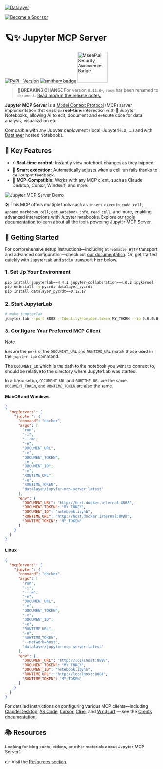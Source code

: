 <!--
  ~ Copyright (c) 2023-2024 Datalayer, Inc.
  ~
  ~ BSD 3-Clause License
-->

[![Datalayer](https://assets.datalayer.tech/datalayer-25.svg)](https://datalayer.io)

[![Become a Sponsor](https://img.shields.io/static/v1?label=Become%20a%20Sponsor&message=%E2%9D%A4&logo=GitHub&style=flat&color=1ABC9C)](https://github.com/sponsors/datalayer)

# 🪐✨ Jupyter MCP Server

[![PyPI - Version](https://img.shields.io/pypi/v/jupyter-mcp-server)](https://pypi.org/project/jupyter-mcp-server)
[![smithery badge](https://smithery.ai/badge/@datalayer/jupyter-mcp-server)](https://smithery.ai/server/@datalayer/jupyter-mcp-server)
<a href="https://mseep.ai/app/datalayer-jupyter-mcp-server">
<img src="https://mseep.net/pr/datalayer-jupyter-mcp-server-badge.png" alt="MseeP.ai Security Assessment Badge" width="100" />
</a>

> 🚨 **BREAKING CHANGE** For version `0.11.0+`, `room` has been renamed to `document`. [Read more in the release notes.](https://jupyter-mcp-server.datalayer.tech/releases)

**Jupyter MCP Server** is a [Model Context Protocol](https://modelcontextprotocol.io) (MCP) server implementation that enables **real-time** interaction with 📓 Jupyter Notebooks, allowing AI to edit, document and execute code for data analysis, visualization etc.

Compatible with any Jupyter deployment (local, JupyterHub, ...) and with [Datalayer](https://datalayer.ai/) hosted Notebooks.

## 🚀 Key Features

- ⚡ **Real-time control:** Instantly view notebook changes as they happen.
- 🔁 **Smart execution:** Automatically adjusts when a cell run fails thanks to cell output feedback.
- 🤝 **MCP-Compatible:** Works with any MCP client, such as Claude Desktop, Cursor, Windsurf, and more.

![Jupyter MCP Server Demo](https://assets.datalayer.tech/jupyter-mcp/jupyter-mcp-server-claude-demo.gif)

🛠️ This MCP offers multiple tools such as `insert_execute_code_cell`, `append_markdown_cell`, `get_notebook_info`, `read_cell`, and more, enabling advanced interactions with Jupyter notebooks. Explore our [tools documentation](https://jupyter-mcp-server.datalayer.tech/tools) to learn about all the tools powering Jupyter MCP Server.

## 🏁 Getting Started

For comprehensive setup instructions—including `Streamable HTTP` transport and advanced configuration—check out [our documentation](https://jupyter-mcp-server.datalayer.tech/). Or, get started quickly with `JupyterLab` and `stdio` transport here below.

### 1. Set Up Your Environment

```bash
pip install jupyterlab==4.4.1 jupyter-collaboration==4.0.2 ipykernel
pip uninstall -y pycrdt datalayer_pycrdt
pip install datalayer_pycrdt==0.12.17
```

### 2. Start JupyterLab

```bash
# make jupyterlab
jupyter lab --port 8888 --IdentityProvider.token MY_TOKEN --ip 0.0.0.0
```

### 3. Configure Your Preferred MCP Client

> [!NOTE]
>
> Ensure the `port` of the `DOCUMENT_URL` and `RUNTIME_URL` match those used in the `jupyter lab` command.
>
> The `DOCUMENT_ID` which is the path to the notebook you want to connect to, should be relative to the directory where JupyterLab was started.
>
> In a basic setup, `DOCUMENT_URL` and `RUNTIME_URL` are the same. `DOCUMENT_TOKEN`, and `RUNTIME_TOKEN` are also the same.

#### MacOS and Windows

```json
{
  "mcpServers": {
    "jupyter": {
      "command": "docker",
      "args": [
        "run",
        "-i",
        "--rm",
        "-e",
        "DOCUMENT_URL",
        "-e",
        "DOCUMENT_TOKEN",
        "-e",
        "DOCUMENT_ID",
        "-e",
        "RUNTIME_URL",
        "-e",
        "RUNTIME_TOKEN",
        "datalayer/jupyter-mcp-server:latest"
      ],
      "env": {
        "DOCUMENT_URL": "http://host.docker.internal:8888",
        "DOCUMENT_TOKEN": "MY_TOKEN",
        "DOCUMENT_ID": "notebook.ipynb",
        "RUNTIME_URL": "http://host.docker.internal:8888",
        "RUNTIME_TOKEN": "MY_TOKEN"
      }
    }
  }
}
```

#### Linux

```json
{
  "mcpServers": {
    "jupyter": {
      "command": "docker",
      "args": [
        "run",
        "-i",
        "--rm",
        "-e",
        "DOCUMENT_URL",
        "-e",
        "DOCUMENT_TOKEN",
        "-e",
        "DOCUMENT_ID",
        "-e",
        "RUNTIME_URL",
        "-e",
        "RUNTIME_TOKEN",
        "--network=host",
        "datalayer/jupyter-mcp-server:latest"
      ],
      "env": {
        "DOCUMENT_URL": "http://localhost:8888",
        "DOCUMENT_TOKEN": "MY_TOKEN",
        "DOCUMENT_ID": "notebook.ipynb",
        "RUNTIME_URL": "http://localhost:8888",
        "RUNTIME_TOKEN": "MY_TOKEN"
      }
    }
  }
}
```

For detailed instructions on configuring various MCP clients—including [Claude Desktop](https://jupyter-mcp-server.datalayer.tech/clients/claude_desktop), [VS Code](https://jupyter-mcp-server.datalayer.tech/clients/vscode), [Cursor](https://jupyter-mcp-server.datalayer.tech/clients/cursor), [Cline](https://jupyter-mcp-server.datalayer.tech/clients/cline), and [Windsurf](https://jupyter-mcp-server.datalayer.tech/clients/windsurf) — see the [Clients documentation](https://jupyter-mcp-server.datalayer.tech/clients).

## 📚 Resources

Looking for blog posts, videos, or other materials about Jupyter MCP Server?

👉 Visit the [Resources section](https://jupyter-mcp-server.datalayer.tech/resources).
